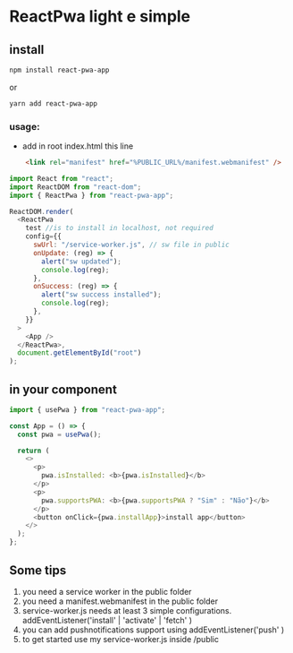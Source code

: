 # ReactPwa light e simple
## install
```bash
npm install react-pwa-app
``` 
or

```bash
yarn add react-pwa-app
``` 

### usage:

- add in root index.html this line

```html
    <link rel="manifest" href="%PUBLIC_URL%/manifest.webmanifest" />
```

```js
import React from "react";
import ReactDOM from "react-dom";
import { ReactPwa } from "react-pwa-app";

ReactDOM.render(
  <ReactPwa
    test //is to install in localhost, not required
    config={{
      swUrl: "/service-worker.js", // sw file in public
      onUpdate: (reg) => {
        alert("sw updated");
        console.log(reg);
      },
      onSuccess: (reg) => {
        alert("sw success installed");
        console.log(reg);
      },
    }}
  >
    <App />
  </ReactPwa>,
  document.getElementById("root")
);
```

## in your component

```js
import { usePwa } from "react-pwa-app";

const App = () => {
  const pwa = usePwa();

  return (
    <>
      <p>
        pwa.isInstalled: <b>{pwa.isInstalled}</b>
      </p>
      <p>
        pwa.supportsPWA: <b>{pwa.supportsPWA ? "Sim" : "Não"}</b>
      </p>
      <button onClick={pwa.installApp}>install app</button>
    </>
  );
};
```

## Some tips

1.  you need a service worker in the public folder
2.  you need a manifest.webmanifest in the public folder
3.  service-worker.js needs at least 3 simple configurations. addEventListener('install' | 'activate' | 'fetch' )
4.  you can add pushnotifications support using addEventListener('push' )
5.  to get started use my service-worker.js inside /public
